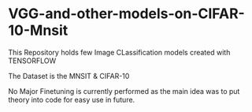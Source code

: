 # VGG-and-other-models-on-CIFAR-10-Mnsit


This Repository holds  few Image CLassification models created with TENSORFLOW 

The Dataset is the MNSIT & CIFAR-10

No Major Finetuning is currently performed as the main idea was to put theory into code for easy use in future.
